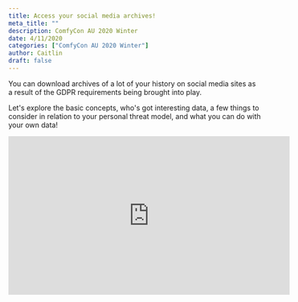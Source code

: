 ```yaml
---
title: Access your social media archives!
meta_title: ""
description: ComfyCon AU 2020 Winter
date: 4/11/2020
categories: ["ComfyCon AU 2020 Winter"]
author: Caitlin
draft: false
---
```

You can download archives of a lot of your history on social media sites as a result of the GDPR requirements being brought into play.

Let's explore the basic concepts, who's got interesting data, a few things to consider in relation to your personal threat model, and what you can do with your own data!

<iframe width="560" height="315" src="https://www.youtube.com/embed/0dDZGscLQ-w?si=pn7OBjSRqmXaJaWD" title="YouTube video player" frameborder="0" allow="accelerometer; autoplay; clipboard-write; encrypted-media; gyroscope; picture-in-picture; web-share" allowfullscreen></iframe>